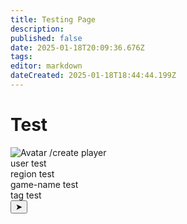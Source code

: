 ```yaml
---
title: Testing Page
description: 
published: false
date: 2025-01-18T20:09:36.676Z
tags: 
editor: markdown
dateCreated: 2025-01-18T18:44:44.199Z
---
```


# Test

  <div class="chat-container">
    <div class="chat-bar">
      <img src="https://zoe-discord-bot.ch/img/favicon.ico" alt="Avatar" class="avatar">
      <span class="command-text">/create player</span>
      <div class="parameters">
        <div class="parameter">
          <span class="parameter-label">user</span>
          <span class="parameter-value">test</span>
        </div>
        <div class="parameter">
          <span class="parameter-label">region</span>
          <span class="parameter-value">test</span>
        </div>
        <div class="parameter">
          <span class="parameter-label">game-name</span>
          <span class="parameter-value">test</span>
        </div>
        <div class="parameter">
          <span class="parameter-label">tag</span>
          <span class="parameter-value">test</span>
        </div>
      </div>
      <button class="send-btn">&#10148;</button>
    </div>
  </div>

